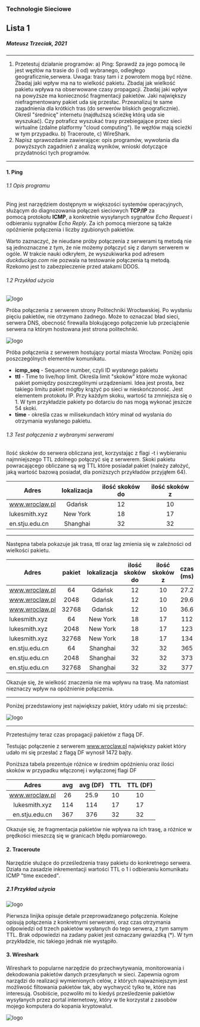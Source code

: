 ### Technologie Sieciowe
## Lista 1
##### Mateusz Trzeciak, 2021

---


1. 
    Przetestuj działanie programów:
    a) Ping: Sprawdź za jego pomocą ile jest węzłów na trasie do (i od) wybranego, odległego geograficznie,serwera. Uwaga: trasy tam i z powrotem mogą być różne. Zbadaj jaki wpływ ma na to wielkość pakietu. Zbadaj jak wielkość pakietu wpływa na obserwowane czasy propagacji. Zbadaj jaki wpływ na powyższe ma konieczność fragmentacji pakietów. Jaki największy niefragmentowany pakiet uda się przesłac. Przeanalizuj te same zagadnienia dla krótkich tras (do serwerów bliskich geograficznie). Określ "średnicę" internetu (najdłuższą sćieżkę którą uda sie wyszukać). Czy potraficz wyszukać trasy przebiegające przez sieci wirtualne (zdalne platformy "cloud computing"). Ile węzłów mają scieżki w tym przypadku.
    b) Traceroute,
    c) WireShark.
2.    Napisz sprawozdanie zawierające: opis programów, wywołania dla powyższych zagadnień z analizą wyników, wnioski dotyczące przydatności tych programów.


---

#### 1. Ping

###### 1.1 Opis programu

Ping jest narzędziem dostępnym w większości systemów operacyjnych, służącym do diagnozowania połączeń sieciowych **TCP/IP** za pomocą protokołu **ICMP**, a konkretnie wysyłanych sygnałów *Echo Request* i odbieraniu sygnałów *Echo Reply*. Za ich pomocą mierzone są także opóźnienie połączenia i liczby zgubionych pakietów.

Warto zaznaczyć, że nieudane próby połączenia z serwerami tą metodą nie są jednoznaczne z tym, że nie możemy połączyć się z danym serwerem w ogóle. W trakcie nauki odkryłem, że wyszukiwarka pod adresem *duckduckgo.com* nie pozwala na testowanie połączenia tą metodą. Rzekomo jest to zabezpieczenie przed atakami DDOS.


###### 1.2 Przykład użycia

![logo](/img_1.png)

Próba połączenia z serwerem strony Politechniki Wrocławskiej. Po wysłaniu pięciu pakietów, nie otrzymano żadnego. Może to oznaczać bład sieci, serwera DNS, obecność firewalla blokującego połączenie lub przeciążenie serwera na którym hostowana jest strona politechniki.

![logo](/img_2.png)

Próba połączenia z serwerem hostujący portal miasta Wrocław. Poniżej opis poszczególnych elementów komunikatu.

- **icmp_seq** - Sequence number, czyli ID wysłanego pakietu
- **ttl** - Time to live/hop limit. Określa limit "skoków" które może wykonać pakiet pomiędzy poszczególnymi urządzeniami. Idea jest prosta, bez takiego limitu pakiet mógłby krążyć po sieci w nieskończoność. Jest elementem protokołu IP. Przy każdym skoku, wartość ta zmniejsza się o 1. W tym przykładzie pakiety po dotarciu do nas mogą wykonać jeszcze 54 skoki.
- **time** - określa czas w milisekundach który minał od wysłania do otrzymania wysłanego pakietu.

###### 1.3 Test połączenia z wybranymi serwerami

Ilość skoków do serwera obliczana jest, korzystając z flagi -t i wybieraniu najmniejszego TTL zdolnego połączyć się z serwerem. Skoki pakietu powracającego obliczane są wg TTL które posiadał pakiet (należy założyć, jaką wartość bazową posiadał, dla poniższych przykładów przyjąłem 64).

| Adres         |lokalizacja |  ilość skoków do | ilość skoków z |
| ------------- |:---------:|:-------------:| :-----:|
|www.wroclaw.pl |Gdańsk     | 12 | 10 |
| lukesmith.xyz |New York   | 18 |   17             |
| en.stju.edu.cn |Shanghai           | 32      |    32 |

---

Następna tabela pokazuje jak trasa, ttl oraz lag zmienia się w zależności od wielkości pakietu.

| Adres         |pakiet|lokalizacja |  ilość skoków do | ilość skoków z |czas (ms) |
| ------------- |:-:   |:---------: |:-------------:   | :-----:        |:--: |
|www.wroclaw.pl |  64  |Gdańsk      | 12               | 10             |27.2 |
|www.wroclaw.pl |2048  |Gdańsk      | 12               | 10             |29.6 |
|www.wroclaw.pl |32768 |Gdańsk      | 12               | 10             |36.6 |
| lukesmith.xyz |  64  |New York    | 18               |  17            |112  |
| lukesmith.xyz | 2048 |New York    | 18               |  17            |123  |
| lukesmith.xyz | 32768|New York    | 18               |  17            |134  |
| en.stju.edu.cn|64    |Shanghai    | 32               |    32          |365  |
| en.stju.edu.cn| 2048 |Shanghai    | 32               |    32          |373  |
| en.stju.edu.cn| 32768|Shanghai    | 32               |    32          |377  |

Okazuje się, że wielkość znaczenia nie ma wpływu na trasę. Ma natomiast nieznaczy wpływ na opóźnienie połączenia. 

---

Poniżej przedstawiony jest największy pakiet, który udało mi się przesłać:

![logo](/img_5.png)

---

Przetestujmy teraz czas propagacji pakietów z flagą DF. 

Testując połączenie z serwerem www.wroclaw.pl największy pakiet który udało mi się przesłać z flagą DF wynosił 1472 bajty.

Poniższa tabela prezentuje różnice w średnim opóźnieniu oraz ilości skoków w przypadku włączonej i wyłączonej flagi DF

|Adres|avg|avg (DF)|TTL|TTL (DF)|
|:---:|:-:|:------:|:-:|:------:|
|www.wroclaw.pl| 26| 25.9| 10|10|
|lukesmith.xyz|114|114|17|17|
|en.stju.edu.cn|367|376|32|32|

Okazuje się, że fragmentacja pakietów nie wpływa na ich trasę, a różnice w prędkości mieszczą się w granicach błędu pomiarowego.




#### 2. Traceroute

Narzędzie służące do prześledzenia trasy pakietu do konkretnego serwera. Działa na zasadzie inkrementacji wartości TTL o 1 i odbieraniu komunikatu ICMP "time exceded".

##### 2.1 Przykład użycia

![logo](/img_3.png)

Pierwsza linijka opisuje detale przeprowadzanego połączenia. Kolejne opisują połączenia z konkretnymi serwerami, oraz czas otrzymania odpowiedzi od trzech pakietów wysłanych do tego serwera, z tym samym TTL. Brak odpowiedzi na zadany pakiet jest oznaczany gwiazdką (*). W tym przykładzie, nic takiego jednak nie wystąpiło.


#### 3. Wireshark

Wireshark to popularne narzędzie do przechwytywania, monitorowania i dekodowania pakietów danych przesyłanych w sieci. Zapewnia ogrom narządzi do realizacji wymienionych celów, z których najważniejszym jest możliwość filtowania pakietów tak, aby wychwycić tylko te, które nas interesują. Osobiście, pozwoliło mi to kiedyś prześledzenie pakietów wysyłanych przez portal internetowy, który w tle korzystał z zasobów mojego komputera do kopania kryptowalut.

![logo](/img_4.png)